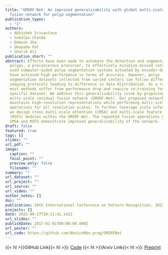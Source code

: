 ```yaml
---
title: "GMSRF-Net: An improved generalizability with global multi-scale residual
  fusion network for polyp segmentation"
publication_types:
  - "1"
authors:
  - Abhishek Srivastava
  - Sukalpa Chanda
  - Debesh Jha
  - Umapada Pal
  - Sharib Ali
publication_short: ""
abstract: Efforts have been made to automate the detection and segmentation of
  polyps, a precancerous precursor, to effectively minimize missed rate. Widely
  used computer-aided polyp segmentation systems actuated by encoder-decoder
  have achieved high performance in terms of accuracy. However, polyp
  segmentation datasets collected from varied centers can follow different
  imaging protocols leading to difference in data distribution. As a result,
  most methods suffer from performance drop and require re-training for each
  specific dataset. We address this generalizability issue by proposing a global
  multi-scale residual fusion network (GMSRF-Net). Our proposed network
  maintains high-resolution representations while performing multi-scale fusion
  operations for all resolution scales. To further leverage scale information,
  we design cross multi-scale attention (CMSA) and multi-scale feature selection
  (MSFS) modules within the GMSRF-Net. The repeated fusion operations gated by
  CMSA and MSFS demonstrate improved generalizability of the network.
draft: false
featured: true
tags: []
slides: ""
url_pdf: ""
image:
  caption: ""
  focal_point: ""
  preview_only: false
  filename: ""
summary: ""
url_dataset: ""
url_project: ""
url_source: ""
url_video: ""
author_notes: []
doi: ""
publication: 26th International Conference on Pattern Recognition, 2022
projects: []
date: 2022-09-27T20:11:41.141Z
url_slides: ""
publishDate: 2017-01-01T00:00:00.000Z
url_poster: ""
url_code: https://github.com/NoviceMAn-prog/GMSRFNet
---
```


{{< hl >}}GitHub Link{{< hl >}}: [Code](https://github.com/NoviceMAn-prog/GMSRFNet)
{{< hl >}}Arxiv Link{{< hl >}}: [Preprint](https://arxiv.org/pdf/2111.10614.pdf)

